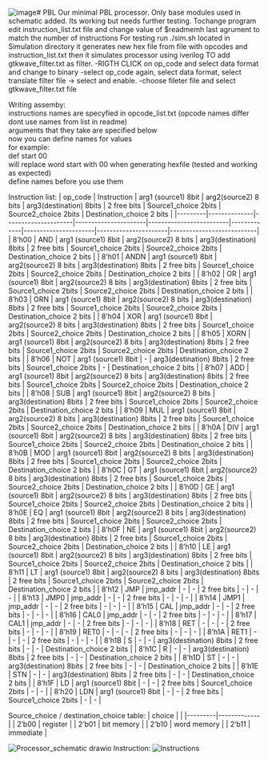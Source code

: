 ![image](https://github.com/tylkostudent/PBL/assets/92595771/53e9f5f9-bac9-410e-a76b-e3913262146a)# PBL 
Our minimal PBL processor. Only base modules used in schematic added. 
Its working but needs further testing.
Tochange program edit instruction_list.txt file and change value of $readmemh last agrument to match the number of instructions
For testing run ./sim.sh located in Simulation directory
it generates new hex file from file with opcodes and instruction_list.txt then it simulates processor using iverilog 
TO add gtkwave_filter.txt as filter. 
-RIGTH CLICK on op_code and select data format and change to binary
-select op_code again, select data format, select translate filter file -> select and enable. 
-choose fileter file and select gtkwave_filter.txt file

Writing assemby:<br />
instructions names are specyfied in opcode_list.txt (opcode names differ dont use names from list in readme) <br />
arguments that they take are specified below <br />
now you can define names for values <br />
for example: <br />
def start 00<br />
will replace word start with 00 when generating hexfile (tested and working as expected)<br />
define names before you use them<br />

Instruction list:
| op_code | Instruction  | arg1 (source1) 8bit | arg2(source2) 8 bits | arg3(destination) 8bits | 2 free bits | Source1_choice 2bits | Source2_choice 2bits | Destination_choice 2 bits |
|---------|--------------|---------------------|----------------------|-------------------------|-------------|----------------------|----------------------|---------------------------|
| 8’h00   | AND          | arg1 (source1) 8bit | arg2(source2) 8 bits | arg3(destination) 8bits | 2 free bits | Source1_choice 2bits | Source2_choice 2bits | Destination_choice 2 bits |
| 8’h01   | ANDN         | arg1 (source1) 8bit | arg2(source2) 8 bits | arg3(destination) 8bits | 2 free bits | Source1_choice 2bits | Source2_choice 2bits | Destination_choice 2 bits |
| 8’h02   | OR           | arg1 (source1) 8bit | arg2(source2) 8 bits | arg3(destination) 8bits | 2 free bits | Source1_choice 2bits | Source2_choice 2bits | Destination_choice 2 bits |
| 8’h03   | ORN          | arg1 (source1) 8bit | arg2(source2) 8 bits | arg3(destination) 8bits | 2 free bits | Source1_choice 2bits | Source2_choice 2bits | Destination_choice 2 bits |
| 8’h04   | XOR          | arg1 (source1) 8bit | arg2(source2) 8 bits | arg3(destination) 8bits | 2 free bits | Source1_choice 2bits | Source2_choice 2bits | Destination_choice 2 bits |
| 8’h05   | XORN         | arg1 (source1) 8bit | arg2(source2) 8 bits | arg3(destination) 8bits | 2 free bits | Source1_choice 2bits | Source2_choice 2bits | Destination_choice 2 bits |
| 8’h06   | NOT          | arg1 (source1) 8bit | -                    | arg3(destination) 8bits | 2 free bits | Source1_choice 2bits | -                    | Destination_choice 2 bits |
| 8’h07   | ADD          | arg1 (source1) 8bit | arg2(source2) 8 bits | arg3(destination) 8bits | 2 free bits | Source1_choice 2bits | Source2_choice 2bits | Destination_choice 2 bits |
| 8’h08   | SUB          | arg1 (source1) 8bit | arg2(source2) 8 bits | arg3(destination) 8bits | 2 free bits | Source1_choice 2bits | Source2_choice 2bits | Destination_choice 2 bits |
| 8’h09   | MUL          | arg1 (source1) 8bit | arg2(source2) 8 bits | arg3(destination) 8bits | 2 free bits | Source1_choice 2bits | Source2_choice 2bits | Destination_choice 2 bits |
| 8’h0A   | DIV          | arg1 (source1) 8bit | arg2(source2) 8 bits | arg3(destination) 8bits | 2 free bits | Source1_choice 2bits | Source2_choice 2bits | Destination_choice 2 bits |
| 8’h0B   | MOD          | arg1 (source1) 8bit | arg2(source2) 8 bits | arg3(destination) 8bits | 2 free bits | Source1_choice 2bits | Source2_choice 2bits | Destination_choice 2 bits |
| 8’h0C   | GT           | arg1 (source1) 8bit | arg2(source2) 8 bits | arg3(destination) 8bits | 2 free bits | Source1_choice 2bits | Source2_choice 2bits | Destination_choice 2 bits |
| 8’h0D   | GE           | arg1 (source1) 8bit | arg2(source2) 8 bits | arg3(destination) 8bits | 2 free bits | Source1_choice 2bits | Source2_choice 2bits | Destination_choice 2 bits |
| 8’h0E   | EQ           | arg1 (source1) 8bit | arg2(source2) 8 bits | arg3(destination) 8bits | 2 free bits | Source1_choice 2bits | Source2_choice 2bits | Destination_choice 2 bits |
| 8’h0F   | NE           | arg1 (source1) 8bit | arg2(source2) 8 bits | arg3(destination) 8bits | 2 free bits | Source1_choice 2bits | Source2_choice 2bits | Destination_choice 2 bits |
| 8’h10   | LE           | arg1 (source1) 8bit | arg2(source2) 8 bits | arg3(destination) 8bits | 2 free bits | Source1_choice 2bits | Source2_choice 2bits | Destination_choice 2 bits |
| 8’h11   | LT           | arg1 (source1) 8bit | arg2(source2) 8 bits | arg3(destination) 8bits | 2 free bits | Source1_choice 2bits | Source2_choice 2bits | Destination_choice 2 bits |
| 8’h12   | JMP          | jmp_addr            | -                    | -                       | 2 free bits | -                    | -                    | -                         |
| 8’h13   | JMP0         | jmp_addr            | -                    | -                       | 2 free bits | -                    | -                    | -                         |
| 8’h14   | JMP1         | jmp_addr            | -                    | -                       | 2 free bits | -                    | -                    | -                         |
| 8’h15   | CAL          | jmp_addr            | -                    | -                       | 2 free bits | -                    | -                    | -                         |
| 8’h16   | CAL0         | jmp_addr            | -                    | -                       | 2 free bits | -                    | -                    | -                         |
| 8’h17   | CAL1         | jmp_addr            | -                    | -                       | 2 free bits | -                    | -                    | -                         |
| 8’h18   | RET          | -                   | -                    | -                       | 2 free bits | -                    | -                    | -                         |
| 8’h19   | RET0         | -                   | -                    | -                       | 2 free bits | -                    | -                    | -                         |
| 8’h1A   | RET1         | -                   | -                    | -                       | 2 free bits | -                    | -                    | -                         |
| 8’h1B   | S            | -                   | -                    | arg3(destination) 8bits | 2 free bits | -                    | -                    | Destination_choice 2 bits |
| 8’h1C   | R            | -                   | -                    | arg3(destination) 8bits | 2 free bits | -                    | -                    | Destination_choice 2 bits |
| 8’h1D   | ST           | -                   | -                    | arg3(destination) 8bits | 2 free bits | -                    | -                    | Destination_choice 2 bits |
| 8’h1E   | STN          | -                   | -                    | arg3(destination) 8bits | 2 free bits | -                    | -                    | Destination_choice 2 bits |
| 8’h1F   | LD           | arg1 (source1) 8bit | -                    | -                       | 2 free bits | Source1_choice 2bits | -                    | -                         |
| 8’h20   | LDN          | arg1 (source1) 8bit | -                    | -                       | 2 free bits | Source1_choice 2bits | -                    | -                         |

Source_choice / destination_choice table:
| choice  |             |
|---------|-------------|
| 2’b00   | register    |
| 2’b01   | bit memory  |
| 2’b10   | word memory |
| 2’b11   | immediate   |

![Processor_schematic drawio](https://github.com/tylkostudent/PBL/assets/92595771/1bd06a28-bdaa-4e59-9b97-0def459166c3)
Instruction:
![Instructions](https://github.com/tylkostudent/PBL/assets/92595771/664ae416-33ba-4bcf-828a-521518de8dc3)
